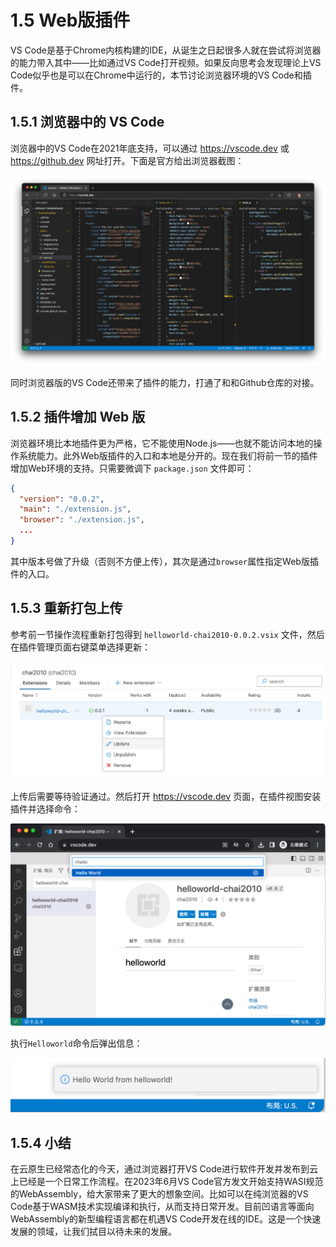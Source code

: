 # 1.5 Web版插件

VS Code是基于Chrome内核构建的IDE，从诞生之日起很多人就在尝试将浏览器的能力带入其中——比如通过VS Code打开视频。如果反向思考会发现理论上VS Code似乎也是可以在Chrome中运行的，本节讨论浏览器环境的VS Code和插件。

## 1.5.1 浏览器中的 VS Code

浏览器中的VS Code在2021年底支持，可以通过 https://vscode.dev 或 https://github.dev 网址打开。下面是官方给出浏览器截图：

![](../images/ch1.5-01.png)

同时浏览器版的VS Code还带来了插件的能力，打通了和和Github仓库的对接。

## 1.5.2 插件增加 Web 版

浏览器环境比本地插件更为严格，它不能使用Node.js——也就不能访问本地的操作系统能力。此外Web版插件的入口和本地是分开的。现在我们将前一节的插件增加Web环境的支持。只需要微调下 `package.json` 文件即可：

```json
{
  "version": "0.0.2",
  "main": "./extension.js",
  "browser": "./extension.js",
  ...
}
```

其中版本号做了升级（否则不方便上传），其次是通过`browser`属性指定Web版插件的入口。

## 1.5.3 重新打包上传

参考前一节操作流程重新打包得到 `helloworld-chai2010-0.0.2.vsix` 文件，然后在插件管理页面右键菜单选择更新：

![](../images/ch1.5-02.png)

上传后需要等待验证通过。然后打开 https://vscode.dev 页面，在插件视图安装插件并选择命令：

![](../images/ch1.5-03.png)

执行`Helloworld`命令后弹出信息：

![](../images/ch1.5-04.png)

## 1.5.4 小结

在云原生已经常态化的今天，通过浏览器打开VS Code进行软件开发并发布到云上已经是一个日常工作流程。在2023年6月VS Code官方发文开始支持WASI规范的WebAssembly，给大家带来了更大的想象空间。比如可以在纯浏览器的VS Code基于WASM技术实现编译和执行，从而支持日常开发。目前凹语言等面向WebAssembly的新型编程语言都在机遇VS Code开发在线的IDE。这是一个快速发展的领域，让我们拭目以待未来的发展。
